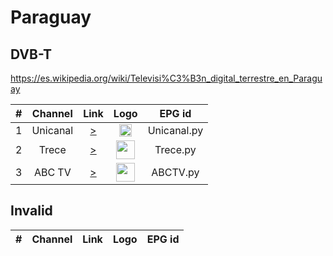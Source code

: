 <h1>Paraguay</h1>

<h2>DVB-T</h2>

https://es.wikipedia.org/wiki/Televisi%C3%B3n_digital_terrestre_en_Paraguay

| #   | Channel        | Link  | Logo | EPG id |
|:---:|:--------------:|:-----:|:----:|:------:|
| 1   | Unicanal       | [>](http://45.55.127.106/live/unicanal.m3u8) | <img height="20" src="https://i.imgur.com/brlepuX.png"/> | Unicanal.py |
| 2 | Trece            | [>](https://stream.rpc.com.py/live/trece_src.m3u8) | <img height="30" src="https://i.imgur.com/9kcYqk2.png"/>| Trece.py |
| 3 | ABC TV            | [>](https://d2e809bgs49c6y.cloudfront.net/live/d87c2b7b-9ecf-4e6e-b63b-b32772bd7851/live.isml/d87c2b7b-9ecf-4e6e-b63b-b32772bd7851.m3u8) | <img height="30" src="https://i.imgur.com/tBdgllD.png"/>| ABCTV.py |

<h2>Invalid</h2>

| #   | Channel        | Link  | Logo | EPG id |
|:---:|:--------------:|:-----:|:----:|:------:|
